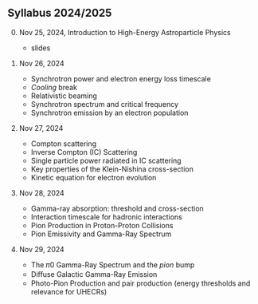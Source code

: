 ## Syllabus 2024/2025

0. Nov 25, 2024, Introduction to High-Energy Astroparticle Physics
   - slides
    
1. Nov 26, 2024
   - Synchrotron power and electron energy loss timescale
   - *Cooling* break
   - Relativistic beaming
   - Synchrotron spectrum and critical frequency 
   - Synchrotron emission by an electron population
  
3. Nov 27, 2024
   - Compton scattering
   - Inverse Compton (IC) Scattering
   - Single particle power radiated in IC scattering
   - Key properties of the Klein-Nishina cross-section
   - Kinetic equation for electron evolution

5. Nov 28, 2024
   - Gamma-ray absorption: threshold and cross-section
   - Interaction timescale for hadronic interactions
   - Pion Production in Proton-Proton Collisions
   - Pion Emissivity and Gamma-Ray Spectrum

6. Nov 29, 2024
   - The 𝜋0 Gamma-Ray Spectrum and the *pion* bump
   - Diﬀuse Galactic Gamma-Ray Emission
   - Photo-Pion Production and pair production (energy thresholds and relevance for UHECRs)
